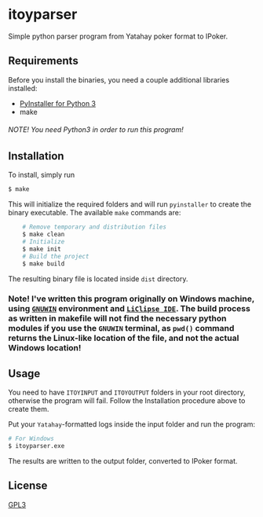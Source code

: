 # itoyparser
Simple python parser program from Yatahay poker format to IPoker.

## Requirements
Before you install the binaries, you need a couple additional libraries installed:
- [PyInstaller for Python 3][pyexe] 
- make

###### NOTE! You need Python3 in order to run this program!

## Installation
To install, simply run 
```sh
$ make
````
This will initialize the required folders and will run `pyinstaller` to create the binary executable. 
The available `make` commands are:
```sh
    # Remove temporary and distribution files
    $ make clean
    # Initialize 
    $ make init
    # Build the project
    $ make build
```
The resulting binary file is located inside `dist` directory.

### Note! I've written this program originally on Windows machine, using [`GNUWIN`][gnuwin] environment and [`LiClipse IDE`][liclipse]. The build process as written in makefile will not find the necessary python modules if you use the `GNUWIN` terminal, as `pwd()` command returns the Linux-like location of the file, and not the actual Windows location!

## Usage

You need to have `ITOYINPUT` and `ITOYOUTPUT` folders in your root directory, otherwise the program will fail. Follow the Installation procedure above to create them.

Put your `Yatahay`-formatted logs inside the input folder and run the program:
```sh
# For Windows
$ itoyparser.exe
```

The results are written to the output folder, converted to IPoker format.

License
----
[GPL3][license]

[//]: # (These are reference links used in the body of this note and get stripped out when the markdown processor does its job. There is no need to format nicely because it shouldn't be seen. Thanks SO - http://stackoverflow.com/questions/4823468/store-comments-in-markdown-syntax)

   [pyexe]: http://www.abv.bg
   [gnuwin]: http://gnuwin32.sourceforge.net/
   [liclipse]: http://liclipse.com
   [license]: https://github.com/vanxa/itoyparser/blob/master/LICENSE
